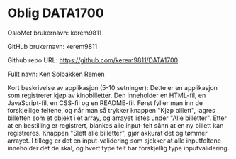 Oblig DATA1700
=======
OsloMet brukernavn: kerem9811

GitHub brukernavn: kerem9811

Github repo URL: https://github.com/kerem9811/DATA1700

Fullt navn: Ken Solbakken Remen

Kort beskrivelse av applikasjon (5-10 setninger):
Dette er en applikasjon som registrerer kjøp av kinobilletter. Den inneholder en HTML-fil, en JavaScript-fil, en CSS-fil og en README-fil.
Først fyller man inn de forskjellige feltene, og når man så trykker knappen "Kjøp billett", lagres billetten som et objekt i et array, og arrayet listes under "Alle billetter".
Etter at en bestilling er registrert, blankes alle input-felt sånn at en ny billett kan registreres. Knappen "Slett alle billetter", 
gjør akkurat det og tømmer arrayet. I tillegg er det en input-validering som sjekker at alle inputfeltene inneholder det de skal,
og hvert type felt har forskjellig type inputvalidering.
